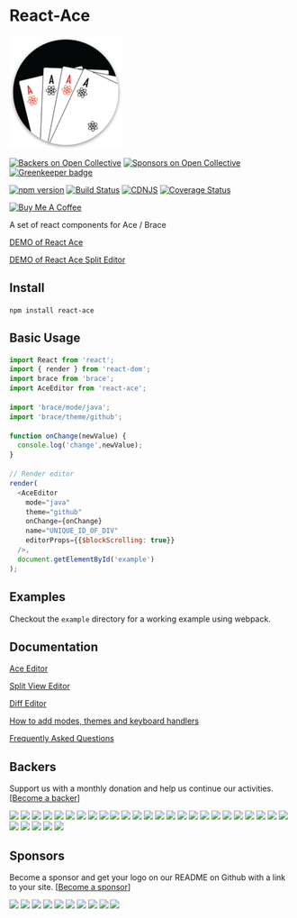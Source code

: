 #  React-Ace
![logo](https://github.com/securingsincity/react-ace/raw/master/logo.png)

[![Backers on Open Collective](https://opencollective.com/react-ace/backers/badge.svg)](#backers) [![Sponsors on Open Collective](https://opencollective.com/react-ace/sponsors/badge.svg)](#sponsors) [![Greenkeeper badge](https://badges.greenkeeper.io/securingsincity/react-ace.svg)](https://greenkeeper.io/)

[![npm version](https://badge.fury.io/js/react-ace.svg)](http://badge.fury.io/js/react-ace)
[![Build Status](https://travis-ci.org/securingsincity/react-ace.svg)](https://travis-ci.org/securingsincity/react-ace)
[![CDNJS](https://img.shields.io/cdnjs/v/react-ace.svg)](https://cdnjs.com/libraries/react-ace)
[![Coverage Status](https://coveralls.io/repos/github/securingsincity/react-ace/badge.svg?branch=master)](https://coveralls.io/github/securingsincity/react-ace?branch=master)

[![Buy Me A Coffee](https://www.buymeacoffee.com/assets/img/custom_images/orange_img.png)](https://www.buymeacoffee.com/j)

A set of react components for Ace / Brace

[DEMO of React Ace](http://securingsincity.github.io/react-ace/)

[DEMO of React Ace Split Editor](http://securingsincity.github.io/react-ace/split.html)

## Install

`npm install react-ace`

## Basic Usage

```javascript
import React from 'react';
import { render } from 'react-dom';
import brace from 'brace';
import AceEditor from 'react-ace';

import 'brace/mode/java';
import 'brace/theme/github';

function onChange(newValue) {
  console.log('change',newValue);
}

// Render editor
render(
  <AceEditor
    mode="java"
    theme="github"
    onChange={onChange}
    name="UNIQUE_ID_OF_DIV"
    editorProps={{$blockScrolling: true}}
  />,
  document.getElementById('example')
);
```

## Examples

Checkout the `example` directory for a working example using webpack.

## Documentation

[Ace Editor](https://github.com/securingsincity/react-ace/blob/master/docs/Ace.md)

[Split View Editor](https://github.com/securingsincity/react-ace/blob/master/docs/Split.md)

[Diff Editor](https://github.com/securingsincity/react-ace/blob/master/docs/Diff.md)

[How to add modes, themes and keyboard handlers](https://github.com/securingsincity/react-ace/blob/master/docs/Modes.md)

[Frequently Asked Questions](https://github.com/securingsincity/react-ace/blob/master/docs/FAQ.md)

## Backers

Support us with a monthly donation and help us continue our activities. [[Become a backer](https://opencollective.com/react-ace#backer)]

<a href="https://opencollective.com/react-ace/backer/0/website" target="_blank"><img src="https://opencollective.com/react-ace/backer/0/avatar.svg"></a>
<a href="https://opencollective.com/react-ace/backer/1/website" target="_blank"><img src="https://opencollective.com/react-ace/backer/1/avatar.svg"></a>
<a href="https://opencollective.com/react-ace/backer/2/website" target="_blank"><img src="https://opencollective.com/react-ace/backer/2/avatar.svg"></a>
<a href="https://opencollective.com/react-ace/backer/3/website" target="_blank"><img src="https://opencollective.com/react-ace/backer/3/avatar.svg"></a>
<a href="https://opencollective.com/react-ace/backer/4/website" target="_blank"><img src="https://opencollective.com/react-ace/backer/4/avatar.svg"></a>
<a href="https://opencollective.com/react-ace/backer/5/website" target="_blank"><img src="https://opencollective.com/react-ace/backer/5/avatar.svg"></a>
<a href="https://opencollective.com/react-ace/backer/6/website" target="_blank"><img src="https://opencollective.com/react-ace/backer/6/avatar.svg"></a>
<a href="https://opencollective.com/react-ace/backer/7/website" target="_blank"><img src="https://opencollective.com/react-ace/backer/7/avatar.svg"></a>
<a href="https://opencollective.com/react-ace/backer/8/website" target="_blank"><img src="https://opencollective.com/react-ace/backer/8/avatar.svg"></a>
<a href="https://opencollective.com/react-ace/backer/9/website" target="_blank"><img src="https://opencollective.com/react-ace/backer/9/avatar.svg"></a>
<a href="https://opencollective.com/react-ace/backer/10/website" target="_blank"><img src="https://opencollective.com/react-ace/backer/10/avatar.svg"></a>
<a href="https://opencollective.com/react-ace/backer/11/website" target="_blank"><img src="https://opencollective.com/react-ace/backer/11/avatar.svg"></a>
<a href="https://opencollective.com/react-ace/backer/12/website" target="_blank"><img src="https://opencollective.com/react-ace/backer/12/avatar.svg"></a>
<a href="https://opencollective.com/react-ace/backer/13/website" target="_blank"><img src="https://opencollective.com/react-ace/backer/13/avatar.svg"></a>
<a href="https://opencollective.com/react-ace/backer/14/website" target="_blank"><img src="https://opencollective.com/react-ace/backer/14/avatar.svg"></a>
<a href="https://opencollective.com/react-ace/backer/15/website" target="_blank"><img src="https://opencollective.com/react-ace/backer/15/avatar.svg"></a>
<a href="https://opencollective.com/react-ace/backer/16/website" target="_blank"><img src="https://opencollective.com/react-ace/backer/16/avatar.svg"></a>
<a href="https://opencollective.com/react-ace/backer/17/website" target="_blank"><img src="https://opencollective.com/react-ace/backer/17/avatar.svg"></a>
<a href="https://opencollective.com/react-ace/backer/18/website" target="_blank"><img src="https://opencollective.com/react-ace/backer/18/avatar.svg"></a>
<a href="https://opencollective.com/react-ace/backer/19/website" target="_blank"><img src="https://opencollective.com/react-ace/backer/19/avatar.svg"></a>
<a href="https://opencollective.com/react-ace/backer/20/website" target="_blank"><img src="https://opencollective.com/react-ace/backer/20/avatar.svg"></a>
<a href="https://opencollective.com/react-ace/backer/21/website" target="_blank"><img src="https://opencollective.com/react-ace/backer/21/avatar.svg"></a>
<a href="https://opencollective.com/react-ace/backer/22/website" target="_blank"><img src="https://opencollective.com/react-ace/backer/22/avatar.svg"></a>
<a href="https://opencollective.com/react-ace/backer/23/website" target="_blank"><img src="https://opencollective.com/react-ace/backer/23/avatar.svg"></a>
<a href="https://opencollective.com/react-ace/backer/24/website" target="_blank"><img src="https://opencollective.com/react-ace/backer/24/avatar.svg"></a>
<a href="https://opencollective.com/react-ace/backer/25/website" target="_blank"><img src="https://opencollective.com/react-ace/backer/25/avatar.svg"></a>
<a href="https://opencollective.com/react-ace/backer/26/website" target="_blank"><img src="https://opencollective.com/react-ace/backer/26/avatar.svg"></a>
<a href="https://opencollective.com/react-ace/backer/27/website" target="_blank"><img src="https://opencollective.com/react-ace/backer/27/avatar.svg"></a>
<a href="https://opencollective.com/react-ace/backer/28/website" target="_blank"><img src="https://opencollective.com/react-ace/backer/28/avatar.svg"></a>
<a href="https://opencollective.com/react-ace/backer/29/website" target="_blank"><img src="https://opencollective.com/react-ace/backer/29/avatar.svg"></a>


## Sponsors

Become a sponsor and get your logo on our README on Github with a link to your site. [[Become a sponsor](https://opencollective.com/react-ace#sponsor)]

<a href="https://opencollective.com/react-ace/sponsor/0/website" target="_blank"><img src="https://opencollective.com/react-ace/sponsor/0/avatar.svg"></a>
<a href="https://opencollective.com/react-ace/sponsor/1/website" target="_blank"><img src="https://opencollective.com/react-ace/sponsor/1/avatar.svg"></a>
<a href="https://opencollective.com/react-ace/sponsor/2/website" target="_blank"><img src="https://opencollective.com/react-ace/sponsor/2/avatar.svg"></a>
<a href="https://opencollective.com/react-ace/sponsor/3/website" target="_blank"><img src="https://opencollective.com/react-ace/sponsor/3/avatar.svg"></a>
<a href="https://opencollective.com/react-ace/sponsor/4/website" target="_blank"><img src="https://opencollective.com/react-ace/sponsor/4/avatar.svg"></a>
<a href="https://opencollective.com/react-ace/sponsor/5/website" target="_blank"><img src="https://opencollective.com/react-ace/sponsor/5/avatar.svg"></a>
<a href="https://opencollective.com/react-ace/sponsor/6/website" target="_blank"><img src="https://opencollective.com/react-ace/sponsor/6/avatar.svg"></a>
<a href="https://opencollective.com/react-ace/sponsor/7/website" target="_blank"><img src="https://opencollective.com/react-ace/sponsor/7/avatar.svg"></a>
<a href="https://opencollective.com/react-ace/sponsor/8/website" target="_blank"><img src="https://opencollective.com/react-ace/sponsor/8/avatar.svg"></a>
<a href="https://opencollective.com/react-ace/sponsor/9/website" target="_blank"><img src="https://opencollective.com/react-ace/sponsor/9/avatar.svg"></a>



